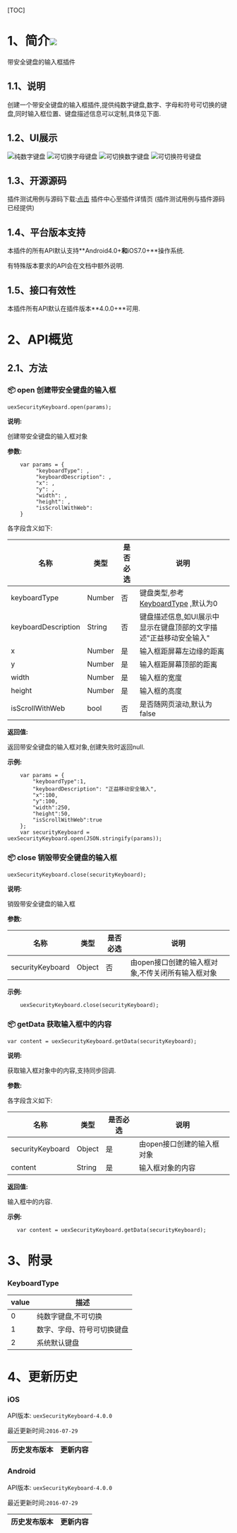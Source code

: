 [TOC]
# 1、简介[![](http://appcan-download.oss-cn-beijing.aliyuncs.com/%E5%85%AC%E6%B5%8B%2Fgf.png)]() 

带安全键盘的输入框插件

## 1.1、说明

创建一个带安全键盘的输入框插件,提供纯数字键盘,数字、字母和符号可切换的键盘,同时输入框位置、键盘描述信息可以定制,具体见下面.

## 1.2、UI展示

![纯数字键盘](https://raw.githubusercontent.com/AppCanOpenSource/appcan-docs-v2/master/%E7%95%8C%E9%9D%A2%E5%B8%83%E5%B1%80/uexSecurityKeyboard/ScreenShoot/1.png) ![可切换字母键盘](https://raw.githubusercontent.com/AppCanOpenSource/appcan-docs-v2/master/%E7%95%8C%E9%9D%A2%E5%B8%83%E5%B1%80/uexSecurityKeyboard/ScreenShoot/2.png)
![可切换数字键盘](https://raw.githubusercontent.com/AppCanOpenSource/appcan-docs-v2/master/%E7%95%8C%E9%9D%A2%E5%B8%83%E5%B1%80/uexSecurityKeyboard/ScreenShoot/3.png) ![可切换符号键盘](https://raw.githubusercontent.com/AppCanOpenSource/appcan-docs-v2/master/%E7%95%8C%E9%9D%A2%E5%B8%83%E5%B1%80/uexSecurityKeyboard/ScreenShoot/4.png)

## 1.3、开源源码

插件测试用例与源码下载:[点击]() 插件中心至插件详情页 (插件测试用例与插件源码已经提供)
## 1.4、平台版本支持

本插件的所有API默认支持**Android4.0+**和**iOS7.0+**操作系统.

有特殊版本要求的API会在文档中额外说明.

## 1.5、接口有效性

本插件所有API默认在插件版本**4.0.0+**可用.
# 2、API概览

## 2.1、方法

### 📦 open 创建带安全键盘的输入框

`uexSecurityKeyboard.open(params);`

**说明:**

创建带安全键盘的输入框对象

**参数:**

```
    var params = {
         "keyboardType": ,
         "keyboardDescription": ,
         "x": ,
         "y": ,
         "width": ,
         "height": ,
         "isScrollWithWeb":
    }
```

各字段含义如下:

| 名称                  | 类型     | 是否必选 | 说明                                       |
| ------------------- | ------ | ---- | ---------------------------------------- |
| keyboardType        | Number | 否    | 键盘类型,参考[KeyboardType](#KeyboardType) ,默认为0 |
| keyboardDescription | String | 否    | 键盘描述信息,如UI展示中显示在键盘顶部的文字描述"正益移动安全输入"      |
| x                   | Number | 是    | 输入框距屏幕左边缘的距离                             |
| y                   | Number | 是    | 输入框距屏幕顶部的距离                              |
| width               | Number | 是    | 输入框的宽度                                   |
| height              | Number | 是    | 输入框的高度                                   |
| isScrollWithWeb     | bool   | 否    | 是否随网页滚动,默认为false                         |

**返回值:**

返回带安全键盘的输入框对象,创建失败时返回null.

**示例:**

```
    var params = {
        "keyboardType":1,
        "keyboardDescription": "正益移动安全输入",
        "x":100,
        "y":100,
        "width":250,
        "height":50,
        "isScrollWithWeb":true
    };
    var securityKeyboard = uexSecurityKeyboard.open(JSON.stringify(params));
```

### 📦 close 销毁带安全键盘的输入框

`uexSecurityKeyboard.close(securityKeyboard);`

**说明:**

销毁带安全键盘的输入框

**参数:**

| 名称               | 类型     | 是否必选 | 说明                          |
| ---------------- | ------ | ---- | --------------------------- |
| securityKeyboard | Object | 否    | 由open接口创建的输入框对象,不传关闭所有输入框对象 |


**示例:**

```
    uexSecurityKeyboard.close(securityKeyboard);
```

### 📦 getData 获取输入框中的内容

`var content = uexSecurityKeyboard.getData(securityKeyboard);`

**说明:**

获取输入框对象中的内容,支持同步回调.

**参数:**


各字段含义如下:

| 名称               | 类型     | 是否必选 | 说明              |
| ---------------- | ------ | ---- | --------------- |
| securityKeyboard | Object | 是    | 由open接口创建的输入框对象 |
| content          | String | 是    | 输入框对象的内容        |

**返回值:**

输入框中的内容.

**示例:**

```
   var content = uexSecurityKeyboard.getData(securityKeyboard);
```


# 3、附录

### KeyboardType

| value | 描述            |
| ----- | ------------- |
| 0     | 纯数字键盘,不可切换    |
| 1     | 数字、字母、符号可切换键盘 |
| 2     | 系统默认键盘        |

# 4、更新历史

### iOS

API版本: `uexSecurityKeyboard-4.0.0`

最近更新时间:`2016-07-29`

| 历史发布版本 | 更新内容         |
| ------ | ------------ |

### Android

API版本: `uexSecurityKeyboard-4.0.0`

最近更新时间:`2016-07-29`

| 历史发布版本 | 更新内容         |
| ------ | ------------ |

